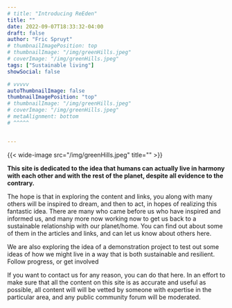 ```yaml
---
# title: "Introducing ReEden"
title: ""
date: 2022-09-07T18:33:32-04:00
draft: false
author: "Fric Spruyt"
# thumbnailImagePosition: top
# thumbnailImage: "/img/greenHills.jpeg"
# coverImage: "/img/greenHills.jpeg"
tags: ["Sustainable living"]
showSocial: false

# vvvvv
autoThumbnailImage: false
thumbnailImagePosition: "top"
# thumbnailImage: "/img/greenHills.jpeg"
# coverImage: "/img/greenHills.jpeg"
# metaAlignment: bottom
# ^^^^^


---
```

{{< wide-image src="/img/greenHills.jpeg" title="" >}}
<!-- {{< wide-image src="/img/greenHills.jpeg" title="EcoVillage Before and after" >}} -->
<!-- View from prime campsite -->

**This site is dedicated to the idea that humans can actually live in harmony with each other and with the rest of the planet, despite all evidence to the contrary.**
<!--more-->



The hope is that in exploring the content and links, you along with many others will be inspired to dream, and then to act, in hopes of realizing this fantastic idea.
There are many who came before us who have inspired and informed us, and many more now working now to get us back to a sustainable relationship with our planet/home. You can find out about some of them in the articles and links, and can let us know about others here.

We are also exploring the idea of a demonstration project to test out some ideas of how we might live in a way that is both sustainable and resilient.
Follow progress, or get involved

If you want to contact us for any reason, you can do that here.
In an effort to make sure that all the content on this site is as accurate and useful as possible, all content will will be vetted by someone with expertise in the particular area, and any public community forum will be moderated.
<!-- 
- Links page(s) might be divided into several categories.
- Sustainable living/ Eco-villages.
- Transportation.
- Agriculture
- Construction
- Social organizing/ agreements, Group Process, Legal Structure
- State of the world: Environment. Energy use, Politics, Disarmament
- Public policy: Get involved
- Other Organizations/ Resources
- Inspirational/Fun -->
